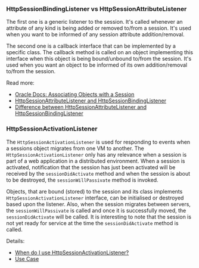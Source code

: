 ### HttpSessionBindingListener vs HttpSessionAttributeListener
The first one is a generic listener to the session. It's called whenever an attribute of any kind is being added or removed to/from a session.
It's used when you want to be informed of any session attribute addition/removal.

The second one is a callback interface that can be implemented by a specific class.
The callback method is called on an object implementing this interface when this object is being bound/unbound to/from the session.
It's used when you want an object to be informed of its own addition/removal to/from the session.

Read more:

* [Oracle Docs: Associating Objects with a Session](https://docs.oracle.com/javaee/7/tutorial/servlets009.htm)
* [HttpSessionAttributeListener and HttpSessionBindingListener](http://stackoverflow.com/questions/11490166/httpsessionattributelistener-and-httpsessionbindinglistener)
* [Difference between HttpSessionAttributeListener and HttpSessionBindingListener](http://www.quickprogrammingtips.com/java-ee/difference-between-httpsessionattributelistener-and-httpsessionbindinglistener.html)

### HttpSessionActivationListener
The `HttpSessionActivationListener` is used for responding to events when a sessions object migrates from one VM to another.
The `HttpSessionActivationListener` only has any relevance when a session is part of a web application in a distributed environment.
When a session is activated, notification that the session has just been activated will be received
by the `sessionDidActivate` method and when the session is about to be destroyed, the `sessionWillPassivate` method is invoked.

Objects, that are bound (stored) to the session and its class implements `HttpSessionActivationListener` interface,
can be initialised or destroyed based upon the listener. Also, when the session migrates between servers,
the `sessionWillPassivate` is called and once it is successfully moved, the `sessionDidActivate` will be called.
It is interesting to note that the session is not yet ready for service at the time the `sessionDidActivate` method is called.

Details:

* [When do I use HttpSessionActivationListener?](http://www.xyzws.com/servletfaq/when-do-i-use-httpsessionactivationlistener/4)
* [Use Case](http://memorynotfound.com/httpsessionactivationlistener-example-use-case/)
